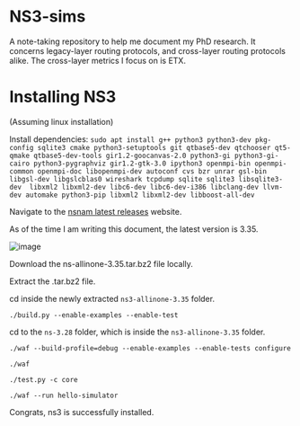 # NS3-sims
A note-taking repository to help me document my PhD research. It concerns legacy-layer routing protocols, and cross-layer routing protocols alike. The cross-layer metrics I focus on is ETX.

# Installing NS3
(Assuming linux installation)

Install dependencies:
`sudo apt install g++ python3 python3-dev pkg-config sqlite3 cmake python3-setuptools git qtbase5-dev qtchooser qt5-qmake qtbase5-dev-tools gir1.2-goocanvas-2.0 python3-gi python3-gi-cairo python3-pygraphviz gir1.2-gtk-3.0 ipython3 openmpi-bin openmpi-common openmpi-doc libopenmpi-dev autoconf cvs bzr unrar gsl-bin libgsl-dev libgslcblas0 wireshark tcpdump sqlite sqlite3 libsqlite3-dev  libxml2 libxml2-dev libc6-dev libc6-dev-i386 libclang-dev llvm-dev automake python3-pip libxml2 libxml2-dev libboost-all-dev`

Navigate to the [nsnam latest releases](https://www.nsnam.org/releases/latest/) website.

As of the time I am writing this document, the latest version is 3.35.

![image](https://user-images.githubusercontent.com/71447362/148080055-c8776752-a3b6-454a-84a4-8b5884f76f55.png)

Download the ns-allinone-3.35.tar.bz2 file locally.

Extract the .tar.bz2 file.

cd inside the newly extracted `ns3-allinone-3.35` folder.

`./build.py --enable-examples --enable-test`

cd to the `ns-3.28` folder, which is inside the `ns3-allinone-3.35` folder.

`./waf --build-profile=debug --enable-examples --enable-tests configure`

`./waf`

`./test.py -c core`

`./waf --run hello-simulator`

Congrats, ns3 is successfully installed.

